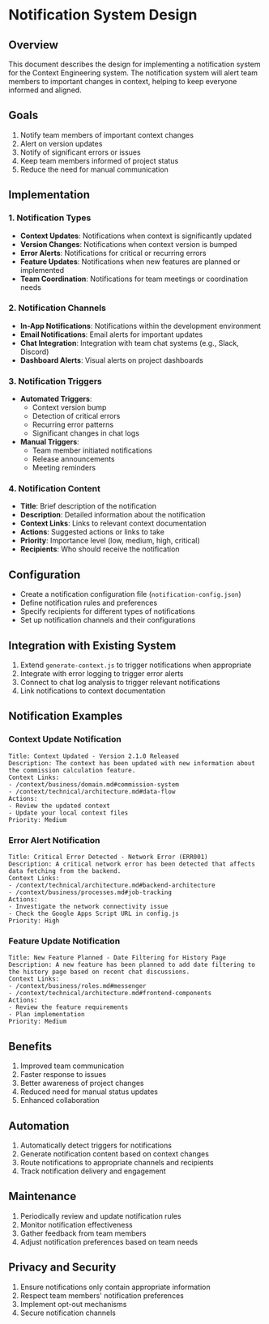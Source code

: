 # Notification System Design

## Overview
This document describes the design for implementing a notification system for the Context Engineering system. The notification system will alert team members to important changes in context, helping to keep everyone informed and aligned.

## Goals
1. Notify team members of important context changes
2. Alert on version updates
3. Notify of significant errors or issues
4. Keep team members informed of project status
5. Reduce the need for manual communication

## Implementation

### 1. Notification Types
- **Context Updates**: Notifications when context is significantly updated
- **Version Changes**: Notifications when context version is bumped
- **Error Alerts**: Notifications for critical or recurring errors
- **Feature Updates**: Notifications when new features are planned or implemented
- **Team Coordination**: Notifications for team meetings or coordination needs

### 2. Notification Channels
- **In-App Notifications**: Notifications within the development environment
- **Email Notifications**: Email alerts for important updates
- **Chat Integration**: Integration with team chat systems (e.g., Slack, Discord)
- **Dashboard Alerts**: Visual alerts on project dashboards

### 3. Notification Triggers
- **Automated Triggers**:
  - Context version bump
  - Detection of critical errors
  - Recurring error patterns
  - Significant changes in chat logs
- **Manual Triggers**:
  - Team member initiated notifications
  - Release announcements
  - Meeting reminders

### 4. Notification Content
- **Title**: Brief description of the notification
- **Description**: Detailed information about the notification
- **Context Links**: Links to relevant context documentation
- **Actions**: Suggested actions or links to take
- **Priority**: Importance level (low, medium, high, critical)
- **Recipients**: Who should receive the notification

## Configuration
- Create a notification configuration file (`notification-config.json`)
- Define notification rules and preferences
- Specify recipients for different types of notifications
- Set up notification channels and their configurations

## Integration with Existing System
1. Extend `generate-context.js` to trigger notifications when appropriate
2. Integrate with error logging to trigger error alerts
3. Connect to chat log analysis to trigger relevant notifications
4. Link notifications to context documentation

## Notification Examples

### Context Update Notification
```
Title: Context Updated - Version 2.1.0 Released
Description: The context has been updated with new information about the commission calculation feature.
Context Links: 
- /context/business/domain.md#commission-system
- /context/technical/architecture.md#data-flow
Actions:
- Review the updated context
- Update your local context files
Priority: Medium
```

### Error Alert Notification
```
Title: Critical Error Detected - Network Error (ERR001)
Description: A critical network error has been detected that affects data fetching from the backend.
Context Links:
- /context/technical/architecture.md#backend-architecture
- /context/business/processes.md#job-tracking
Actions:
- Investigate the network connectivity issue
- Check the Google Apps Script URL in config.js
Priority: High
```

### Feature Update Notification
```
Title: New Feature Planned - Date Filtering for History Page
Description: A new feature has been planned to add date filtering to the history page based on recent chat discussions.
Context Links:
- /context/business/roles.md#messenger
- /context/technical/architecture.md#frontend-components
Actions:
- Review the feature requirements
- Plan implementation
Priority: Medium
```

## Benefits
1. Improved team communication
2. Faster response to issues
3. Better awareness of project changes
4. Reduced need for manual status updates
5. Enhanced collaboration

## Automation
1. Automatically detect triggers for notifications
2. Generate notification content based on context changes
3. Route notifications to appropriate channels and recipients
4. Track notification delivery and engagement

## Maintenance
1. Periodically review and update notification rules
2. Monitor notification effectiveness
3. Gather feedback from team members
4. Adjust notification preferences based on team needs

## Privacy and Security
1. Ensure notifications only contain appropriate information
2. Respect team members' notification preferences
3. Implement opt-out mechanisms
4. Secure notification channels